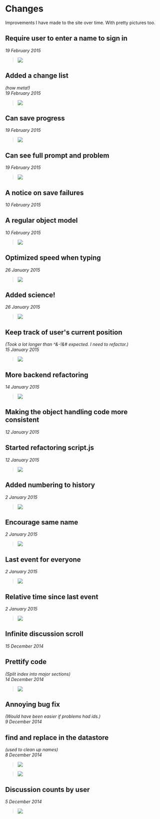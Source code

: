 # Changes
Improvements I have made to the site over time.  With pretty pictures too.

## Require user to enter a name to sign in
*19 February 2015*

>![](http://dl.dropbox.com/u/1131693/bloodrop/Haley_Academy.png)

## Added a change list
*(how meta!)*  
*19 February 2015*

>![](http://dl.dropbox.com/u/1131693/bloodrop/Screenshot%202015-02-19%2016.51.55.png)

## Can save progress
*19 February 2015*

>![](http://dl.dropbox.com/u/1131693/bloodrop/Screenshot%202015-02-19%2016.30.46.png)

## Can see full prompt and problem
*19 February 2015*

>![](http://dl.dropbox.com/u/1131693/bloodrop/Screenshot%202015-02-19%2016.23.48.png)

## A notice on save failures
*10 February 2015*


## A regular object model
*10 February 2015*

>![](http://dl.dropbox.com/u/1131693/bloodrop/Screenshot%202015-02-10%2009.01.05.png)

## Optimized speed when typing
*26 January 2015*

>![](http://dl.dropbox.com/u/1131693/bloodrop/Screenshot%202015-01-26%2016.07.45.png)

## Added science!
*26 January 2015*

>![](http://dl.dropbox.com/u/1131693/bloodrop/Screenshot%202015-01-26%2016.05.12.png)

## Keep track of user's current position
*(Took a lot longer than ^&-!&# expected.  I need to refactor.)*  
*15 January 2015*

>![](http://dl.dropbox.com/u/1131693/bloodrop/Screenshot%202015-01-15%2018.29.13.png)

## More backend refactoring
*14 January 2015*

>![](http://dl.dropbox.com/u/1131693/bloodrop/Screenshot%202015-01-14%2016.44.25.png)

## Making the object handling code more consistent
*12 January 2015*

## Started refactoring script.js
*12 January 2015*

>![](http://dl.dropbox.com/u/1131693/bloodrop/Screenshot%202015-01-12%2020.29.57.png)

## Added numbering to history
*2 January 2015*

>![](http://dl.dropbox.com/u/1131693/bloodrop/Screenshot%202015-01-02%2016.40.01.png)

## Encourage same name
*2 January 2015*

>![](http://dl.dropbox.com/u/1131693/bloodrop/Screenshot%202015-01-02%2016.25.45.png)


## Last event for everyone
*2 January 2015*

>![](http://dl.dropbox.com/u/1131693/bloodrop/Screenshot%202015-01-02%2016.26.49%20%281%29.png)

## Relative time since last event
*2 January 2015*

>![](http://dl.dropbox.com/u/1131693/bloodrop/Screenshot%202015-01-02%2016.30.03.png)


## Infinite discussion scroll
*15 December 2014*


## Prettify code
*(Split index into major sections)*  
*14 December 2014*

>![](http://dl.dropbox.com/u/1131693/bloodrop/Screenshot%202014-12-14%2016.31.20.png)

## Annoying bug fix
*(Would have been easier if problems had ids.)*  
*9 December 2014*


## find and replace in the datastore
*(used to clean up names)*  
*8 December 2014*  

> ![](http://dl.dropbox.com/u/1131693/bloodrop/Screenshot%202014-12-14%2016.35.08.png)

> ![](http://dl.dropbox.com/u/1131693/bloodrop/Screenshot%202014-12-08%2022.36.48.png)

## Discussion counts by user
*5 December 2014*

> ![](http://dl.dropbox.com/u/1131693/bloodrop/Screenshot%202014-12-05%2022.38.19.png)
